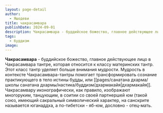 ```yaml
---
layout: page-detail
author:
  - Яшодеви
title: чакрасамвара
publishDate: 2024-09-01
description: Чакрасамвара - буддийское божество, главное действующее лицо в Чакрасамвара тантре, которая относится к классу материнских тантр. Этот класс тантр уделяет больше внимания мудрости.
tags:
  - буддизм
image:
---
```

**Чакрасамвара** - буддийское божество, главное действующее лицо в Чакрасамвара тантре, которая относится к классу материнских тантр. Этот класс тантр уделяет больше внимания мудрости. Мудрость в контексте Чакрасамвара-тантры помогает трансформировать сознание практикующего в тело истины будды, или [[pages/санатана дхарма/школы санатана дхармы/настика/буддизм/дхармакайя|дхармакайя]]. Чакрасамвару иконографически, как правило, изображают многоруким, танцующим, в соитии со своей партнершей юм (такой союз, имеющий сакральный символический характер, на санскрите называется юганаддха, а по-тибетски - яб-юм, дословно - отец-мать.

